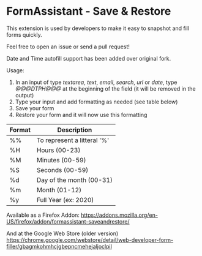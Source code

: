 FormAssistant - Save & Restore
=============================

This extension is used by developers to make it easy to snapshot and fill forms quickly.

Feel free to open an issue or send a pull request!

Date and Time autofill support has been added over original fork.

Usage:
1. In an input of type _textarea_, _text_, _email_, _search_, _url_ or _date_, type _*@@@DTPH@@@*_ at the beginning of the field (it will be removed in the output)
2. Type your input and add formatting as needed (see table below)
3. Save your form
4. Restore your form and it will now use this formatting

| Format | Description |
|-|-|
| %% | To represent a litteral '%' |
| %H | Hours (00-23) |
| %M | Minutes (00-59) |
| %S | Seconds (00-59) |
| %d | Day of the month (00-31) |
| %m | Month (01-12) |
| %y | Full Year (ex: 2020) |

Available as a Firefox Addon:
https://addons.mozilla.org/en-US/firefox/addon/formassistant-saveandrestore/

And at the Google Web Store (older version)
https://chrome.google.com/webstore/detail/web-developer-form-filler/gbagmkohmhcjgbepncmehejaljoclpil